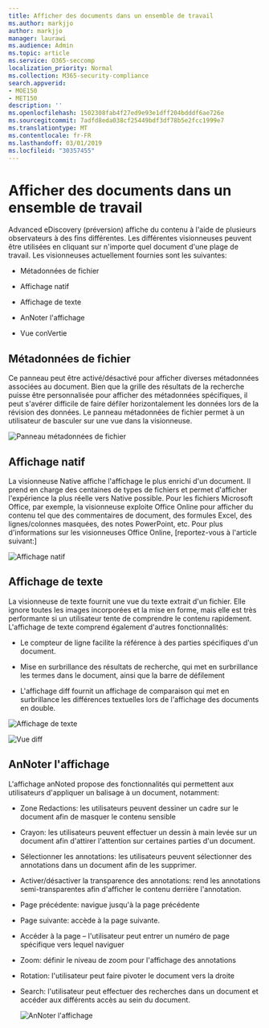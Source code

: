 ```yaml
---
title: Afficher des documents dans un ensemble de travail
ms.author: markjjo
author: markjjo
manager: laurawi
ms.audience: Admin
ms.topic: article
ms.service: O365-seccomp
localization_priority: Normal
ms.collection: M365-security-compliance
search.appverid:
- MOE150
- MET150
description: ''
ms.openlocfilehash: 1502308fab4f27ed9e93e1dff204bdddf6ae726e
ms.sourcegitcommit: 7adfd8eda038cf25449bdf3df78b5e2fcc1999e7
ms.translationtype: MT
ms.contentlocale: fr-FR
ms.lasthandoff: 03/01/2019
ms.locfileid: "30357455"
---
```

# <a name="view-documents-in-a-working-set"></a>Afficher des documents dans un ensemble de travail

Advanced eDiscovery (préversion) affiche du contenu à l'aide de plusieurs observateurs à des fins différentes. Les différentes visionneuses peuvent être utilisées en cliquant sur n'importe quel document d'une plage de travail. Les visionneuses actuellement fournies sont les suivantes:

- Métadonnées de fichier  

- Affichage natif
- Affichage de texte
- AnNoter l'affichage
- Vue conVertie

## <a name="file-metadata"></a>Métadonnées de fichier  


Ce panneau peut être activé/désactivé pour afficher diverses métadonnées associées au document. Bien que la grille des résultats de la recherche puisse être personnalisée pour afficher des métadonnées spécifiques, il peut s'avérer difficile de faire défiler horizontalement les données lors de la révision des données. Le panneau métadonnées de fichier permet à un utilisateur de basculer sur une vue dans la visionneuse.

![Panneau métadonnées de fichier
](../media/Reviewimage2.png)

## <a name="native-view"></a>Affichage natif

La visionneuse Native affiche l'affichage le plus enrichi d'un document. Il prend en charge des centaines de types de fichiers et permet d'afficher l'expérience la plus réelle vers Native possible. Pour les fichiers Microsoft Office, par exemple, la visionneuse exploite Office Online pour afficher du contenu tel que des commentaires de document, des formules Excel, des lignes/colonnes masquées, des notes PowerPoint, etc. Pour plus d'informations sur les visionneuses Office Online, \[reportez-vous à l'article suivant:\]

![Affichage natif
](../media/Reviewimage3.png)

## <a name="text-view"></a>Affichage de texte

La visionneuse de texte fournit une vue du texte extrait d'un fichier. Elle ignore toutes les images incorporées et la mise en forme, mais elle est très performante si un utilisateur tente de comprendre le contenu rapidement. L'affichage de texte comprend également d'autres fonctionnalités:

  - Le compteur de ligne facilite la référence à des parties spécifiques d'un document.

  - Mise en surbrillance des résultats de recherche, qui met en surbrillance les termes dans le document, ainsi que la barre de défilement

  - L'affichage diff fournit un affichage de comparaison qui met en surbrillance les différences textuelles lors de l'affichage des documents en double.

![Affichage de texte
](../media/Reviewimage4.png)

![Vue diff
](../media/Reviewimage5.png)

## <a name="annotate-view"></a>AnNoter l'affichage

L'affichage anNoted propose des fonctionnalités qui permettent aux utilisateurs d'appliquer un balisage à un document, notamment:

  - Zone Redactions: les utilisateurs peuvent dessiner un cadre sur le document afin de masquer le contenu sensible

  - Crayon: les utilisateurs peuvent effectuer un dessin à main levée sur un document afin d'attirer l'attention sur certaines parties d'un document.

  - Sélectionner les annotations: les utilisateurs peuvent sélectionner des annotations dans un document afin de les supprimer.

  - Activer/désactiver la transparence des annotations: rend les annotations semi-transparentes afin d'afficher le contenu derrière l'annotation.

  - Page précédente: navigue jusqu'à la page précédente

  - Page suivante: accède à la page suivante.

  - Accéder à la page – l'utilisateur peut entrer un numéro de page spécifique vers lequel naviguer

  - Zoom: définir le niveau de zoom pour l'affichage des annotations

  - Rotation: l'utilisateur peut faire pivoter le document vers la droite

  - Search: l'utilisateur peut effectuer des recherches dans un document et accéder aux différents accès au sein du document.
    
    ![AnNoter l'affichage
    ](../media/Reviewimage1.png)